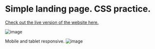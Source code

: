 # Simple landing page. CSS practice.


[Check out the live version of the website here.](https://dmitryvelichko.github.io/finance-lp/)


![image](https://user-images.githubusercontent.com/42185328/139944070-686f3df7-da8d-4f02-a63e-ac5f04f39914.png)

Mobile and tablet responsive.
![image](https://user-images.githubusercontent.com/42185328/139944106-90fc5c90-176e-46fc-8958-9416c5efbcb0.png)
